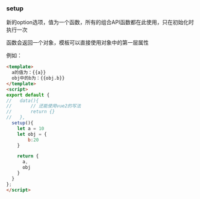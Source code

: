 


### setup

新的option选项，值为一个函数，所有的组合API函数都在此使用，只在初始化时执行一次

函数会返回一个对象，模板可以直接使用对象中的第一层属性

例如：
```html
<template>
  a的值为：{{a}}
  obj中的b为：{{obj.b}}
</template>
<script>
export default {
//   data(){
//       // 还能使用vue2的写法
//       return {}
//   },
  setup(){
    let a = 10
    let obj = {
        b:20
    }

    return {
      a,
      obj
    }
  }
};
</script>
```